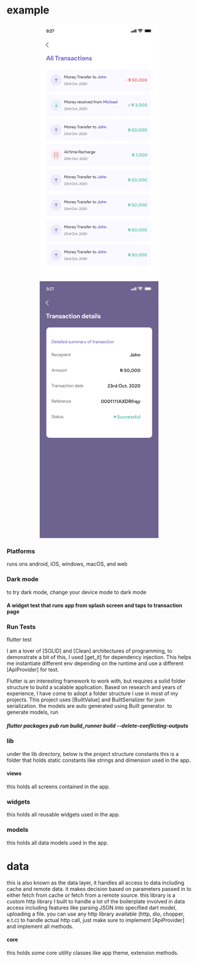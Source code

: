 # example
<p align="center">
  <img src="https://github.com/wiseminds/fintech-demo/raw/main/screenshots/all-transactions.png" alt="Screenshot" height="700" />
  <img src="https://github.com/wiseminds/fintech-demo/raw/main/screenshots/transaction-details.png" alt="Screenshot" height="700" />
</p> 



### Platforms
runs ons android, iOS, windows, macOS, and web
### Dark mode
to try dark mode, change your device mode to dark mode

#### A widget test that runs app from splash screen and taps to transaction page

### Run Tests
flutter test


I am a lover of [SOLID] and [Clean] architectures of programming, to demonstrate a bit of this, I used [get_it] for dependency injection. This helps me instantiate different env depending on the runtime and use a different [ApiProvider] for test.

Flutter is an interesting framework to work with, but requires a solid folder structure to build a scalable application. Based on research and years of experience, I have come to adopt a folder structure I use in most of my projects.
This project uses [BuiltValue] and BuiltSerializer for json serialization.
the models are auto generated using Built generator.
to generate models, run 
##### flutter packages pub run build_runner build --delete-conflicting-outputs



 
### lib
under the lib directory, below is the project structure
constants
this is a folder that holds static constants like strings and dimension used in the app.

#### views
this holds all screens contained in the app.
### widgets
this holds all reusable widgets used in the app.

### models
this holds all data models used in the app.

# data
this is also known as the data layer, it handles all access to data including cache and remote data. it makes decision based on parameters passed in to either fetch from cache or fetch from a remote source.
this library is a custom http library I built to handle a lot of the boilerplate involved in data access including features like parsing JSON into specified dart model, uploading a file.
you can use any http library available (http, dio, chopper, e.t.c) to handle actual http call, just make sure to implement [ApiProvider] and implement all methods.

#### core 
this holds some core utility classes like app theme, extension methods.